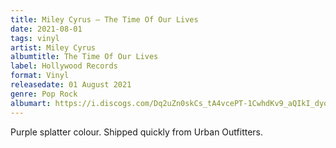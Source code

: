 ```yaml
---
title: Miley Cyrus – The Time Of Our Lives
date: 2021-08-01
tags: vinyl
artist: Miley Cyrus
albumtitle: The Time Of Our Lives
label: Hollywood Records
format: Vinyl
releasedate: 01 August 2021
genre: Pop Rock
albumart: https://i.discogs.com/Dq2uZn0skCs_tA4vcePT-1CwhdKv9_aQIkI_dyqvGP0/rs:fit/g:sm/q:90/h:598/w:600/czM6Ly9kaXNjb2dz/LWRhdGFiYXNlLWlt/YWdlcy9SLTE5OTIx/MTQ3LTE2NDkyMTMz/NTktODc5MS5qcGVn.jpeg
---
```


Purple splatter colour. Shipped quickly from Urban Outfitters.